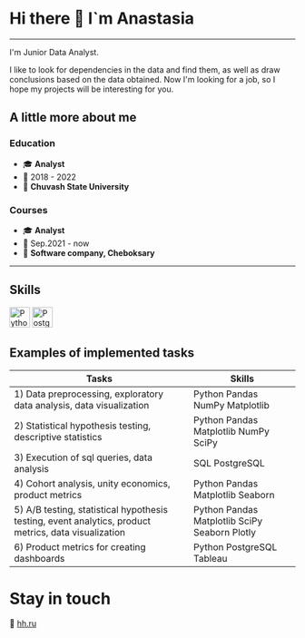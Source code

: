 # Hi there 👋 I`m Anastasia
____
I'm Junior Data Analyst.

I like to look for dependencies in the data and find them, as well as draw conclusions based on the data obtained.
Now I'm looking for a job, so I hope my projects will be interesting for you.

## A little more about me
  
### Education
  
- 🎓 **Analyst** 
- 📆 2018 - 2022
- 📍 **Chuvash State University**
 
 ### Courses

- 🎓 **Analyst**
- 📆 Sep.2021 - now
- 📍 **Software company, Cheboksary**
____

## Skills

<p align="left">
<a href="https://www.python.org/" target="_blank" rel="noreferrer"><img src="https://raw.githubusercontent.com/danielcranney/readme-generator/main/public/icons/skills/python-colored.svg" width="36" height="36" alt="Python" /></a>
<a href="https://www.postgresql.org/" target="_blank" rel="noreferrer"><img src="https://raw.githubusercontent.com/danielcranney/readme-generator/main/public/icons/skills/postgresql-colored.svg" width="36" height="36" alt="PostgreSQL" /></a>
</p>
  
## Examples of implemented tasks
  
|Tasks | Skills |
|--------------|----------------------|
|1)	Data preprocessing, exploratory data analysis, data visualization|Python Pandas NumPy Matplotlib|
|2) Statistical hypothesis testing, descriptive statistics	|Python Pandas Matplotlib NumPy SciPy|
|3)	Execution of sql queries, data analysis	|SQL PostgreSQL|
|4)	Cohort analysis, unity economics, product metrics|	Python Pandas Matplotlib Seaborn|
|5) A/B testing, statistical hypothesis testing, event analytics, product metrics, data visualization|Python Pandas Matplotlib SciPy Seaborn Plotly|
|6)	Product metrics for creating dashboards|	Python PostgreSQL Tableau|

# Stay in touch

📜 [hh.ru](https://cheboksary.hh.ru/applicant/resumes/view?resume=aebfdfa8ff0c96ebc70039ed1f496a55374e4c&customDomain=1)
